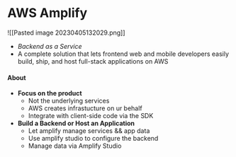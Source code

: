 # AWS Amplify
![[Pasted image 20230405132029.png]]
- *Backend as a Service*
- A complete solution that lets frontend web and mobile developers easily build, ship, and host full-stack applications on AWS

#### About
- **Focus on the product**
	- Not the underlying services
	- AWS creates infrastucture on ur behalf
	- Integrate with client-side code via the SDK
- **Build a Backend or Host an Application**
	- Let amplify manage services && app data
	- Use amplify studio to configure the backend
	- Manage data via Amplify Studio
